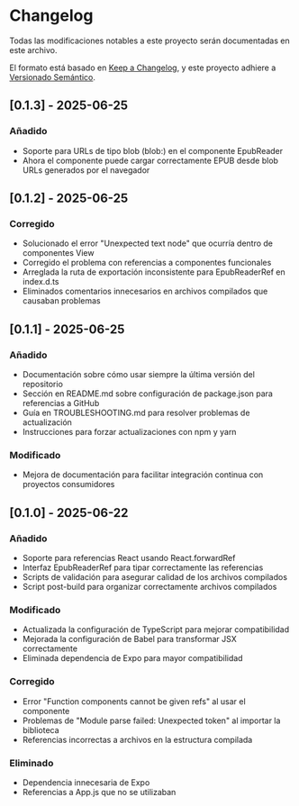 # Changelog

Todas las modificaciones notables a este proyecto serán documentadas en este archivo.

El formato está basado en [Keep a Changelog](https://keepachangelog.com/es-ES/1.0.0/),
y este proyecto adhiere a [Versionado Semántico](https://semver.org/spec/v2.0.0.html).

## [0.1.3] - 2025-06-25

### Añadido
- Soporte para URLs de tipo blob (blob:) en el componente EpubReader
- Ahora el componente puede cargar correctamente EPUB desde blob URLs generados por el navegador

## [0.1.2] - 2025-06-25

### Corregido
- Solucionado el error "Unexpected text node" que ocurría dentro de componentes View
- Corregido el problema con referencias a componentes funcionales
- Arreglada la ruta de exportación inconsistente para EpubReaderRef en index.d.ts
- Eliminados comentarios innecesarios en archivos compilados que causaban problemas

## [0.1.1] - 2025-06-25

### Añadido
- Documentación sobre cómo usar siempre la última versión del repositorio
- Sección en README.md sobre configuración de package.json para referencias a GitHub
- Guía en TROUBLESHOOTING.md para resolver problemas de actualización
- Instrucciones para forzar actualizaciones con npm y yarn

### Modificado
- Mejora de documentación para facilitar integración continua con proyectos consumidores

## [0.1.0] - 2025-06-22

### Añadido
- Soporte para referencias React usando React.forwardRef
- Interfaz EpubReaderRef para tipar correctamente las referencias
- Scripts de validación para asegurar calidad de los archivos compilados
- Script post-build para organizar correctamente archivos compilados

### Modificado
- Actualizada la configuración de TypeScript para mejorar compatibilidad
- Mejorada la configuración de Babel para transformar JSX correctamente
- Eliminada dependencia de Expo para mayor compatibilidad

### Corregido
- Error "Function components cannot be given refs" al usar el componente
- Problemas de "Module parse failed: Unexpected token" al importar la biblioteca
- Referencias incorrectas a archivos en la estructura compilada

### Eliminado
- Dependencia innecesaria de Expo
- Referencias a App.js que no se utilizaban
